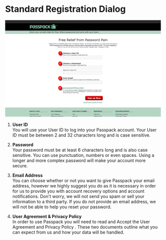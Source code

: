 # Standard Registration Dialog

![](/assets/login-dialog.png)

1. **User ID**<br/>You will use your User ID to log into your Passpack account. Your User ID must be between 2 and 32 characters long and is case sensitive.

2. **Password**<br/>Your password must be at least 6 characters long and is also case sensitive. You can use punctuation, numbers or even spaces. Using a longer and more complex password will make your account more secure.

3. **Email Address**<br/>You can choose whether or not you want to give Passpack your email address, however we highly suggest you do as it is necessary in order for us to provide you with account recovery options and account notifications. Don't worry, we will not send you spam or sell your information to a third party.
  If you do not provide an email address, we will not be able to help you reset your password.

4. **User Agreement & Privacy Policy**<br/>In order to use Passpack you will need to read and Accept the User Agreement and Privacy Policy . These two documents outline what you can expect from us and how your data will be handled.





